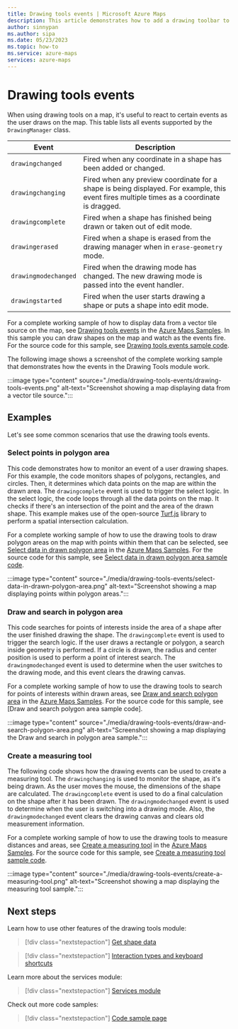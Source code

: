 ```yaml
---
title: Drawing tools events | Microsoft Azure Maps
description: This article demonstrates how to add a drawing toolbar to a map using Microsoft Azure Maps Web SDK
author: sinnypan
ms.author: sipa
ms.date: 05/23/2023
ms.topic: how-to
ms.service: azure-maps
services: azure-maps
---
```


# Drawing tools events

When using drawing tools on a map, it's useful to react to certain events as the user draws on the map. This table lists all events supported by the `DrawingManager` class.

| Event | Description |
|-------|-------------|
| `drawingchanged` | Fired when any coordinate in a shape has been added or changed. |
| `drawingchanging` | Fired when any preview coordinate for a shape is being displayed. For example, this event fires multiple times as a coordinate is dragged. |
| `drawingcomplete` | Fired when a shape has finished being drawn or taken out of edit mode. |
| `drawingerased` | Fired when a shape is erased from the drawing manager when in `erase-geometry` mode. |
| `drawingmodechanged` | Fired when the drawing mode has changed. The new drawing mode is passed into the event handler. |
| `drawingstarted` | Fired when the user starts drawing a shape or puts a shape into edit mode.  |

For a complete working sample of how to display data from a vector tile source on the map, see [Drawing tools events] in the [Azure Maps Samples]. In this sample you can draw shapes on the map and watch as the events fire. For the source code for this sample, see [Drawing tools events sample code].

The following image shows a screenshot of the complete working sample that demonstrates how the events in the Drawing Tools module work.

:::image type="content" source="./media/drawing-tools-events/drawing-tools-events.png" alt-text="Screenshot showing a map displaying data from a vector tile source.":::

<!------------------------------------------------------------------
<br/>

> [!VIDEO https://codepen.io/azuremaps/embed/dyPMRWo?height=500&theme-id=default&default-tab=js,result&editable=true]

-------------------------------------------------------------------->

## Examples

Let's see some common scenarios that use the drawing tools events.

### Select points in polygon area

This code demonstrates how to monitor an event of a user drawing shapes. For this example, the code monitors shapes of polygons, rectangles, and circles. Then, it determines which data points on the map are within the drawn area. The `drawingcomplete` event is used to trigger the select logic. In the select logic, the code loops through all the data points on the map. It checks if there's an intersection of the point and the area of the drawn shape. This example makes use of the open-source [Turf.js] library to perform a spatial intersection calculation.

For a complete working sample of how to use the drawing tools to draw polygon areas on the map with points within them that can be selected, see [Select data in drawn polygon area] in the [Azure Maps Samples]. For the source code for this sample, see [Select data in drawn polygon area sample code].

:::image type="content" source="./media/drawing-tools-events/select-data-in-drawn-polygon-area.png" alt-text="Screenshot showing a map displaying points within polygon areas.":::

<!-------------------------------------------------------------------
<br/>

> [!VIDEO https://codepen.io/azuremaps/embed/XWJdeja?height=500&theme-id=default&default-tab=result]
---------------------------------------------------------------->

### Draw and search in polygon area

This code searches for points of interests inside the area of a shape after the user finished drawing the shape. The `drawingcomplete` event is used to trigger the search logic. If the user draws a rectangle or polygon, a search inside geometry is performed. If a circle is drawn, the radius and center position is used to perform a point of interest search. The `drawingmodechanged` event is used to determine when the user switches to the drawing mode, and this event clears the drawing canvas.

For a complete working sample of how to use the drawing tools to search for points of interests within drawn areas, see [Draw and search polygon area] in the [Azure Maps Samples]. For the source code for this sample, see [Draw and search polygon area sample code].

:::image type="content" source="./media/drawing-tools-events/draw-and-search-polygon-area.png" alt-text="Screenshot showing a map displaying the Draw and search in polygon area sample.":::

<!-------------------------------------------------------------------
<br/>

> [!VIDEO https://codepen.io/azuremaps/embed/eYmZGNv?height=500&theme-id=default&default-tab=js,result&editable=true]
---------------------------------------------------------------->

### Create a measuring tool

The following code shows how the drawing events can be used to create a measuring tool. The `drawingchanging` is used to monitor the shape, as it's being drawn. As the user moves the mouse, the dimensions of the shape are calculated. The `drawingcomplete` event is used to do a final calculation on the shape after it has been drawn. The `drawingmodechanged` event is used to determine when the user is switching into a drawing mode. Also, the  `drawingmodechanged` event clears the drawing canvas and clears old measurement information.

For a complete working sample of how to use the drawing tools to measure distances and areas, see [Create a measuring tool] in the [Azure Maps Samples]. For the source code for this sample, see [Create a measuring tool sample code].

:::image type="content" source="./media/drawing-tools-events/create-a-measuring-tool.png" alt-text="Screenshot showing a map displaying the measuring tool sample.":::

<!-------------------------------------------------------------------
> [!VIDEO https://codepen.io/azuremaps/embed/RwNaZXe?height=500&theme-id=default&default-tab=js,result&editable=true]
---------------------------------------------------------------->

## Next steps

Learn how to use other features of the drawing tools module:

> [!div class="nextstepaction"]
> [Get shape data]

> [!div class="nextstepaction"]
> [Interaction types and keyboard shortcuts]

Learn more about the services module:

> [!div class="nextstepaction"]
> [Services module]

Check out more code samples:

> [!div class="nextstepaction"]
> [Code sample page]

[Azure Maps Samples]:https://samples.azuremaps.com
[Code sample page]: https://samples.azuremaps.com/
[Create a measuring tool sample code]: https://github.com/Azure-Samples/AzureMapsCodeSamples/blob/main/Samples/Drawing%20Tools%20Module/Create%20a%20measuring%20tool/Create%20a%20measuring%20tool.html
[Create a measuring tool]: https://samples.azuremaps.com/drawing-tools-module/create-a-measuring-tool
[Draw and search polygon area]: https://samples.azuremaps.com/drawing-tools-module/draw-and-search-polygon-area
[Drawing tools events sample code]: https://github.com/Azure-Samples/AzureMapsCodeSamples/blob/main/Samples/Drawing%20Tools%20Module/Drawing%20tools%20events/Drawing%20tools%20events.html
[Drawing tools events]: https://samples.azuremaps.com/drawing-tools-module/drawing-tools-events
[Get shape data]: map-get-shape-data.md
[Interaction types and keyboard shortcuts]: drawing-tools-interactions-keyboard-shortcuts.md
[Select data in drawn polygon area sample code]: https://github.com/Azure-Samples/AzureMapsCodeSamples/blob/main/Samples/Drawing%20Tools%20Module/Select%20data%20in%20drawn%20polygon%20area/Select%20data%20in%20drawn%20polygon%20area.html
[Select data in drawn polygon area]: https://samples.azuremaps.com/drawing-tools-module/select-data-in-drawn-polygon-area
[Services module]: how-to-use-services-module.md
[Turf.js]: https://turfjs.org
